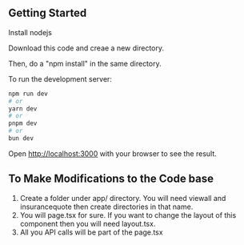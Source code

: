 ## Getting Started

Install nodejs

Download this code and creae a new directory. 

Then, do a "npm install" in the same directory. 

To run the development server:

```bash
npm run dev
# or
yarn dev
# or
pnpm dev
# or
bun dev
```

Open [http://localhost:3000](http://localhost:3000) with your browser to see the result.

## To Make Modifications to the Code base

1. Create a folder under app/ directory. You will need viewall and insurancequote then create directories in that name.
2. You will page.tsx for sure. If you want to change the layout of this component then you will need layout.tsx.
3. All you API calls will be part of the page.tsx
   
